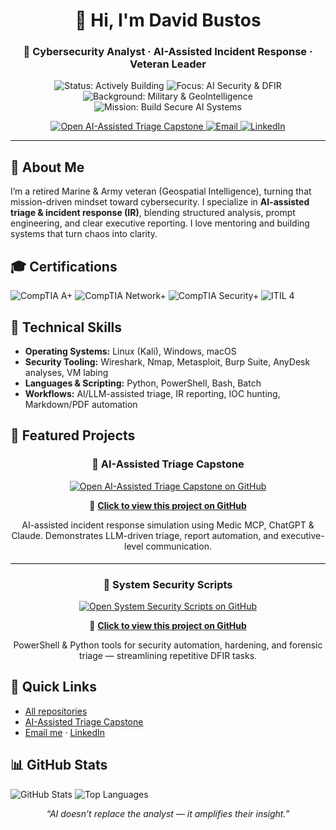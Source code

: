 <!-- CENTERED HEADER -->
<h1 align="center">👋 Hi, I'm David Bustos</h1>
<h3 align="center">🧠 Cybersecurity Analyst · AI-Assisted Incident Response · Veteran Leader</h3>

<!-- SHINY BADGES -->
<p align="center">
  <img src="https://img.shields.io/badge/Status-Actively%20Building-brightgreen?style=for-the-badge" alt="Status: Actively Building"/>
  <img src="https://img.shields.io/badge/Focus-AI_Security_%26_DFIR-4f46e5?style=for-the-badge" alt="Focus: AI Security & DFIR"/>
  <img src="https://img.shields.io/badge/Background-Military_%26_GeoIntelligence-9333ea?style=for-the-badge" alt="Background: Military & GeoIntelligence"/>
  <img src="https://img.shields.io/badge/Mission-Build_Secure_AI_Systems-0ea5e9?style=for-the-badge" alt="Mission: Build Secure AI Systems"/>
</p>

<!-- CONTACT LINKS (with prefilled subject line) -->
<p align="center">
  <a href="https://github.com/ByteBusterNikon/ai-assisted-triage-capstone" title="Open AI-Assisted Triage Capstone on GitHub">
    <img src="https://img.shields.io/badge/Open_AI–Assisted_Triage_Capstone-14b8a6?style=for-the-badge&logo=github&logoColor=white" alt="Open AI-Assisted Triage Capstone"/>
  </a>
  <a href="mailto:bustos_david@outlook.com?subject=Inquiry%20from%20GitHub%20Profile%20–%20AI-Assisted%20Triage%20%26%20IR" title="Email David">
    <img src="https://img.shields.io/badge/Email-bustos_david@outlook.com-64748b?style=for-the-badge&logo=microsoft-outlook&logoColor=white" alt="Email"/>
  </a>
  <a href="https://www.linkedin.com/in/david-bustos/" title="Connect on LinkedIn">
    <img src="https://img.shields.io/badge/LinkedIn-Connect-0A66C2?style=for-the-badge&logo=linkedin&logoColor=white" alt="LinkedIn"/>
  </a>
</p>

<hr/>

<!-- ABOUT -->
<h2>🧭 About Me</h2>
<p>
I’m a retired Marine & Army veteran (Geospatial Intelligence), turning that mission-driven mindset toward cybersecurity.
I specialize in <b>AI-assisted triage & incident response (IR)</b>, blending structured analysis, prompt engineering,
and clear executive reporting. I love mentoring and building systems that turn chaos into clarity.
</p>

<!-- CERTS -->
<h2>🎓 Certifications</h2>
<p>
  <img src="https://img.shields.io/badge/CompTIA-A%2B-ea580c?style=for-the-badge" alt="CompTIA A+"/>
  <img src="https://img.shields.io/badge/CompTIA-Network%2B-2563eb?style=for-the-badge" alt="CompTIA Network+"/>
  <img src="https://img.shields.io/badge/CompTIA-Security%2B-f59e0b?style=for-the-badge" alt="CompTIA Security+"/>
  <img src="https://img.shields.io/badge/ITIL-4-9333ea?style=for-the-badge" alt="ITIL 4"/>
</p>

<!-- SKILLS -->
<h2>🧰 Technical Skills</h2>
<ul>
  <li><b>Operating Systems:</b> Linux (Kali), Windows, macOS</li>
  <li><b>Security Tooling:</b> Wireshark, Nmap, Metasploit, Burp Suite, AnyDesk analyses, VM labing</li>
  <li><b>Languages & Scripting:</b> Python, PowerShell, Bash, Batch</li>
  <li><b>Workflows:</b> AI/LLM-assisted triage, IR reporting, IOC hunting, Markdown/PDF automation</li>
</ul>

<!-- FEATURED PROJECTS -->
<h2>🚀 Featured Projects</h2>

<!-- Project 1 -->
<h3 align="center">🧠 AI-Assisted Triage Capstone</h3>
<p align="center">
  <a href="https://github.com/ByteBusterNikon/ai-assisted-triage-capstone">
    <img 
      src="https://img.shields.io/badge/View_AI–Assisted_Triage_Capstone-4f46e5?style=for-the-badge&logo=github&logoColor=white" 
      alt="Open AI-Assisted Triage Capstone on GitHub"
      title="Click to view on GitHub"
    >
  </a>
</p>
<p align="center">
  🔗 <a href="https://github.com/ByteBusterNikon/ai-assisted-triage-capstone"><b>Click to view this project on GitHub</b></a>
</p>
<p align="center">
  AI-assisted incident response simulation using Medic MCP, ChatGPT & Claude. Demonstrates LLM-driven triage, report automation, and executive-level communication.
</p>

<hr style="border:0;border-top:1px solid #e5e7eb;margin:18px 0;">

<!-- Project 2 -->
<h3 align="center">🧰 System Security Scripts</h3>
<p align="center">
  <a href="https://github.com/ByteBusterNikon/SystemSecurityScripts">
    <img 
      src="https://img.shields.io/badge/View_System_Security_Scripts-0ea5e9?style=for-the-badge&logo=github&logoColor=white" 
      alt="Open System Security Scripts on GitHub"
      title="Click to view on GitHub"
    >
  </a>
</p>
<p align="center">
  🔗 <a href="https://github.com/ByteBusterNikon/SystemSecurityScripts"><b>Click to view this project on GitHub</b></a>
</p>
<p align="center">
  PowerShell & Python tools for security automation, hardening, and forensic triage — streamlining repetitive DFIR tasks.
</p>

<!-- QUICK LINKS -->
<h2>🔗 Quick Links</h2>
<ul>
  <li><a href="https://github.com/ByteBusterNikon?tab=repositories">All repositories</a></li>
  <li><a href="https://github.com/ByteBusterNikon/ai-assisted-triage-capstone">AI-Assisted Triage Capstone</a></li>
  <li><a href="mailto:bustos_david@outlook.com?subject=Inquiry%20from%20GitHub%20Profile%20–%20AI-Assisted%20Triage%20%26%20IR">Email me</a> · <a href="https://www.linkedin.com/in/david-bustos/">LinkedIn</a></li>
</ul>

<!-- STATS -->
<h2>📊 GitHub Stats</h2>
<p>
  <img src="https://github-readme-stats.vercel.app/api?username=ByteBusterNikon&show_icons=true&theme=transparent" alt="GitHub Stats"/>
  <img src="https://github-readme-stats.vercel.app/api/top-langs/?username=ByteBusterNikon&layout=compact&theme=transparent" alt="Top Languages"/>
</p>

<!-- FOOTER NOTE -->
<p align="center"><i>“AI doesn’t replace the analyst — it amplifies their insight.”</i></p>
